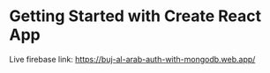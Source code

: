 # Getting Started with Create React App
Live firebase link: https://buj-al-arab-auth-with-mongodb.web.app/

